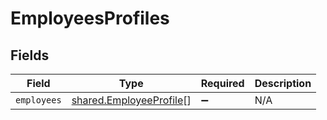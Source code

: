 # EmployeesProfiles


## Fields

| Field                                                                     | Type                                                                      | Required                                                                  | Description                                                               |
| ------------------------------------------------------------------------- | ------------------------------------------------------------------------- | ------------------------------------------------------------------------- | ------------------------------------------------------------------------- |
| `employees`                                                               | [shared.EmployeeProfile](../../../sdk/models/shared/employeeprofile.md)[] | :heavy_minus_sign:                                                        | N/A                                                                       |